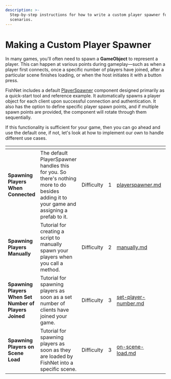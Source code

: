 ```yaml
---
description: >-
  Step-by-step instructions for how to write a custom player spawner for various
  scenarios.
---
```


# Making a Custom Player Spawner

In many games, you'll often need to spawn a **GameObject** to represent a player. This can happen at various points during gameplay—such as when a player first connects, once a specific number of players have joined, after a particular scene finishes loading, or when the host initiates it with a button press.&#x20;

FishNet includes a default [PlayerSpawner](../../../fishnet-building-blocks/components/playerspawner.md) component designed primarily as a quick-start tool and reference example. It automatically spawns a player object for each client upon successful connection and authentication. It also has the option to define specific player spawn points, and if multiple spawn points are provided, the component will rotate through them sequentially.

If this functionality is sufficient for your game, then you can go ahead and use the default one, if not, let's look at how to implement our own to handle different use cases.

<table data-card-size="large" data-view="cards"><thead><tr><th></th><th></th><th></th><th data-type="rating" data-max="3"></th><th data-hidden data-card-target data-type="content-ref"></th><th data-hidden></th></tr></thead><tbody><tr><td><strong>Spawning Players When Connected</strong></td><td>The default PlayerSpawner handles this for you. So there's nothing more to do besides adding it to your game and assigning a prefab to it.</td><td>Difficulty</td><td>1</td><td><a href="../../../fishnet-building-blocks/components/playerspawner.md">playerspawner.md</a></td><td>Difficulty</td></tr><tr><td><strong>Spawning Players Manually</strong></td><td>Tutorial for creating a script to manually spawn your players when you call a method.</td><td>Difficulty</td><td>2</td><td><a href="manually.md">manually.md</a></td><td>Difficulty</td></tr><tr><td><strong>Spawning Players When Set Number of Players Joined</strong></td><td>Tutorial for spawning players as soon as a set number of clients have joined your game.</td><td>Difficulty</td><td>3</td><td><a href="set-player-number.md">set-player-number.md</a></td><td></td></tr><tr><td><strong>Spawning Players on Scene Load</strong></td><td>Tutorial for spawning players as soon as they are loaded by FishNet into a specific scene.</td><td>Difficulty</td><td>3</td><td><a href="on-scene-load.md">on-scene-load.md</a></td><td>Difficulty</td></tr></tbody></table>
